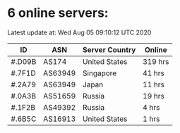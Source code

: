 # 6 online servers:

Latest update at: Wed Aug 05 09:10:12 UTC 2020

| ID | ASN | Server Country | Online |
| -- | --- | -------------- | ------ |
| #.D09B | AS174 | United States | 319 hrs |
| #.7F1D | AS63949 | Singapore | 41 hrs |
| #.2A79 | AS63949 | Japan | 11 hrs |
| #.0A3B | AS51659 | Russia | 19 hrs |
| #.1F2B | AS49392 | Russia | 4 hrs |
| #.6B5C | AS16913 | United States | 1 hrs |

